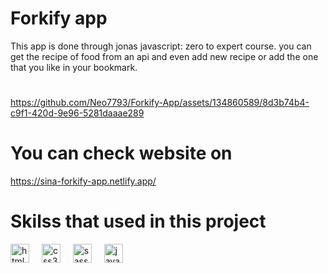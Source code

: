 # Forkify app 
This app is done through jonas javascript: zero to expert course. you can get the recipe of food from an api and even add new recipe or add the one that you like in your bookmark.

# 
https://github.com/Neo7793/Forkify-App/assets/134860589/8d3b74b4-c9f1-420d-9e96-5281daaae289

# You can check website on 

https://sina-forkify-app.netlify.app/


# Skilss that used in this project 
<div align="left">
  <img src="https://cdn.jsdelivr.net/gh/devicons/devicon/icons/html5/html5-original.svg" height="30" alt="html5 logo"  />
  <img width="12" />
  <img src="https://cdn.jsdelivr.net/gh/devicons/devicon/icons/css3/css3-original.svg" height="30" alt="css3 logo"  />
  <img width="12" />
  <img src="https://cdn.jsdelivr.net/gh/devicons/devicon/icons/sass/sass-original.svg" height="30" alt="sass logo"  />
  <img width="12" />
  <img src="https://cdn.jsdelivr.net/gh/devicons/devicon/icons/javascript/javascript-original.svg" height="30" alt="javascript logo"  />
  <img width="12" />
</div>
